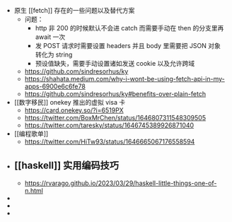 - 原生 [[fetch]] 存在的一些问题以及替代方案
	- 问题：
		- http 非 200 的时候默认不会进 catch 而需要手动在 then 的分支里再 await 一次
		- 发 POST 请求时需要设置 headers 并且 body 里需要把 JSON 对象转化为 string
		- 预设值缺失，需要手动设置诸如发送 cookie 以及允许跨域
	- https://github.com/sindresorhus/ky
	- https://shahata.medium.com/why-i-wont-be-using-fetch-api-in-my-apps-6900e6c6fe78
	- https://github.com/sindresorhus/ky#benefits-over-plain-fetch
- [[数字移民]] onekey 推出的虚拟 visa 卡
	- https://card.onekey.so/?i=6519PX
	- https://twitter.com/BoxMrChen/status/1646807311548309505
	- https://twitter.com/taresky/status/1646745389926871040
- [[编程歌单]]
	- https://twitter.com/HiTw93/status/1646665067176558594
- [[haskell]] 实用编码技巧
	-
	- https://rvarago.github.io/2023/03/29/haskell-little-things-one-of-n.html
-
-
-